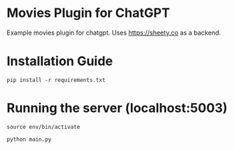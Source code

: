 # Movies Plugin for ChatGPT
Example movies plugin for chatgpt. Uses https://sheety.co as a backend.

# Installation Guide

`pip install -r requirements.txt`

# Running the server (localhost:5003)

`source env/bin/activate`

`python main.py`
